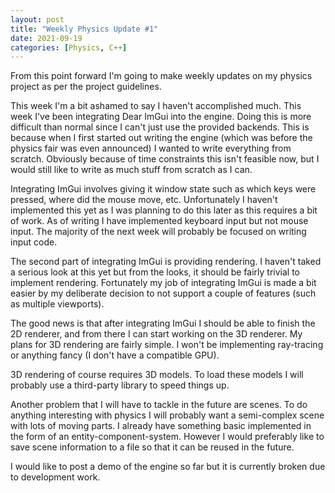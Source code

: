 ```yaml
---
layout: post
title: "Weekly Physics Update #1"
date: 2021-09-19
categories: [Physics, C++]
---
```


From this point forward I'm going to make weekly updates on my physics project as per the project
guidelines.

This week I'm a bit ashamed to say I haven't accomplished much. This week I've been integrating
Dear ImGui into the engine. Doing this is more difficult than normal since I can't just use the
provided backends. This is because when I first started out writing the engine (which was before
the physics fair was even announced) I wanted to write everything from scratch. Obviously because
of time constraints this isn't feasible now, but I would still like to write as much stuff from
scratch as I can.

Integrating ImGui involves giving it window state such as which keys were pressed, where did the
mouse move, etc. Unfortunately I haven't implemented this yet as I was planning to do this later
as this requires a bit of work. As of writing I have implemented keyboard input but not mouse
input. The majority of the next week will probably be focused on writing input code.

The second part of integrating ImGui is providing rendering. I haven't taked a serious look at this
yet but from the looks, it should be fairly trivial to implement rendering. Fortunately my job of
integrating ImGui is made a bit easier by my deliberate decision to not support a couple of features
(such as multiple viewports).

The good news is that after integrating ImGui I should be able to finish the 2D renderer, and from
there I can start working on the 3D renderer. My plans for 3D rendering are fairly simple. I won't
be implementing ray-tracing or anything fancy (I don't have a compatible GPU).

3D rendering of course requires 3D models. To load these models I will probably use a third-party
library to speed things up.

Another problem that I will have to tackle in the future are scenes. To do anything interesting with
physics I will probably want a semi-complex scene with lots of moving parts. I already have something
basic implemented in the form of an entity-component-system. However I would preferably like to save
scene information to a file so that it can be reused in the future.

I would like to post a demo of the engine so far but it is currently broken due to development work.
